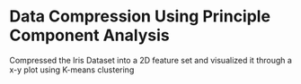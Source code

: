 # Data Compression Using Principle Component Analysis
Compressed the Iris Dataset into a 2D feature set and visualized it through a x-y plot using K-means clustering
